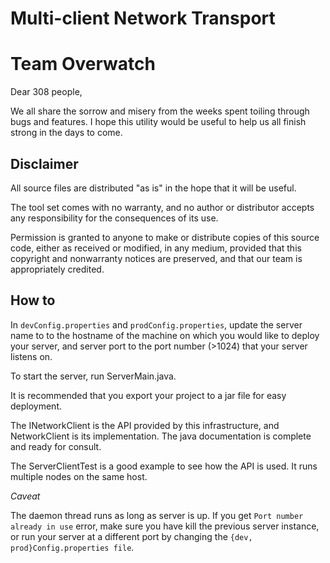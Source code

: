 # Multi-client Network Transport
# Team Overwatch

Dear 308 people,

We all share the sorrow and misery from the weeks spent toiling through bugs and features. I hope this utility would be useful to help us all finish strong in the days to come. 

## Disclaimer

All source files are distributed "as is" in the hope that it will be useful.

The tool set comes with no warranty, and no author or distributor accepts any responsibility for the consequences of its use. 

Permission is granted to anyone to make or distribute copies of this source code, either as received or modified, in any medium, provided that this copyright and nonwarranty notices are preserved, and that our team is appropriately credited. 

## How to

In `devConfig.properties` and `prodConfig.properties`, update the server name to to the hostname of the machine on which you would like to deploy your server, and server port to the port number (>1024) that your server listens on.

To start the server, run ServerMain.java.

It is recommended that you export your project to a jar file for easy deployment. 

The INetworkClient is the API provided by this infrastructure, and NetworkClient is its implementation. The java documentation is complete and ready for consult. 

The ServerClientTest is a good example to see how the API is used. It runs multiple nodes on the same host.

*Caveat* 

The daemon thread runs as long as server is up. If you get `Port number already in use` error, make sure you have kill the previous server instance, or run your server at a different port by changing the `{dev, prod}Config.properties file`. 
